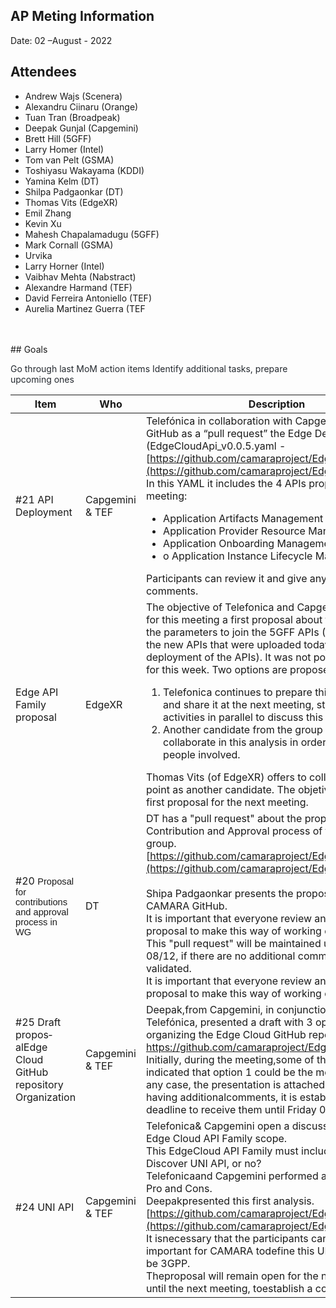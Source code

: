 ## <span class="colour" style="color:var(--vscode-unotes-wysH2)"><span class="font" style="font-family:var(--vscode-editor-font-family)">AP Meting </span></span>Information

Date: 02 –August - 2022<span class="colour" style="color:rgb(36, 41, 47)"></span>

## Attendees

* Andrew Wajs (Scenera)
* Alexandru Ciinaru (Orange)
* Tuan Tran (Broadpeak)
* Deepak Gunjal (Capgemini)
* Brett Hill (5GFF)
* Larry Homer (Intel)
* Tom van Pelt (GSMA)
* Toshiyasu Wakayama (KDDI)
* Yamina Kelm (DT)
* Shilpa Padgaonkar (DT)
* Thomas Vits (EdgeXR)
* Emil Zhang
* Kevin Xu
* Mahesh Chapalamadugu (5GFF)
* Mark Cornall (GSMA)
* Urvika
* Larry Horner (Intel)
* Vaibhav Mehta (Nabstract)
* Alexandre Harmand (TEF)
* David Ferreira Antoniello (TEF)
* Aurelia Martinez Guerra (TEF

<br>
<br>
## Goals

<span class="colour" style="color:rgb(36, 41, 47)">Go through last MoM action items Identify additional tasks, prepare upcoming ones</span>

| Item | Who | Description |
| ---- | --- | ----------- |
| #21 API Deployment | Capgemini & TEF | Telefónica in collaboration with Capgemini, uploaded to GitHub as a “pull request” the Edge Deployment API (EdgeCloudApi\_v0.0.5.yaml - [https://github.com/camaraproject/EdgeCloud/pull/21](https://github.com/camaraproject/EdgeCloud/pull/21) <br>In this YAML it includes the 4 APIs proposed in the first meeting:<br><ul><li>Application Artifacts Management</li><li>Application Provider Resource Management</li><li>Application Onboarding Management</li><li>o	Application Instance Lifecycle Management</li></ul>Participants can review it and give any additional comments. |
| Edge API Family proposal | EdgeXR | The objective of Telefonica and Capgemini was to have for this meeting a first proposal about the analysis of the parameters to join the 5GFF APIs (Discovery) with the new APIs that were uploaded today (focused on the deployment of the APIs). It was not possible to have it for this week. Two options are proposed:<br><ol><li>Telefonica continues to prepare this new proposal and share it at the next meeting, starting technical activities in parallel to discuss this proposal.</li><li>Another candidate from the group who can collaborate in this analysis in order to have more people involved.</li></ol>Thomas Vits (of EdgeXR) offers to collaborate with this point as another candidate. The objetive is to have a first proposal for the next meeting. |
| #20 <span class="font" style="font-family:Calibri, sans-serif"><span class="size" style="font-size:11pt">Proposal for contributions and approval process in WG             </span></span> | DT | DT has a "pull request" about the proposal for the Contribution and Approval process of this working group.<br>[https://github.com/camaraproject/EdgeCloud/pull/20](https://github.com/camaraproject/EdgeCloud/pull/20)<br><br>Shipa Padgaonkar presents the proposal located on the CAMARA GitHub.<br>It is important that everyone review and validate this proposal to make this way of working official.<br>This "pull request" will be maintained until Friday 08/12, if there are no additional comments, it will be validated.<br>It is important that everyone review and validate this proposal to make this way of working official. |
| <span lang="EN-US" style="mso-ansi-language:EN-US"> #25 Draft proposalEdge Cloud GitHub repository Organization</span> | Capgemini & TEF | Deepak,from Capgemini, in conjunction with Telefónica, presented a draft with 3 options for organizing the Edge Cloud GitHub repository. https://github.com/camaraproject/EdgeCloud/pull/25 Initially, during the meeting,some of the participants indicated that option 1 could be the most appropriate.In any case, the presentation is attached and, in case of having additionalcomments, it is established as a deadline to receive them until Friday 08/12. |
| #24 UNI API | Capgemini & TEF | <span lang="EN-US" style="mso-ansi-language:EN-US">Telefonica&amp; Capgemini open a discussion about the Edge Cloud API Family scope.&nbsp;</span><br><span lang="EN-US" style="mso-ansi-language:EN-US">This EdgeCloud API Family must include the Edge Discover UNI API, or no?&nbsp;</span><br><span lang="EN-US" style="mso-ansi-language:EN-US">Telefonicaand Capgemini performed a first analysis of Pro and Cons.</span><br><span lang="EN-US" style="mso-ansi-language:EN-US">Deepakpresented this first analysis.&nbsp;</span><br><span lang="EN-US" style="mso-ansi-language:EN-US">[https://github.com/camaraproject/EdgeCloud/pull/24](https://github.com/camaraproject/EdgeCloud/pull/24)</span><br><span lang="EN-US" style="mso-ansi-language:EN-US">It isnecessary that the participants can establish if it is important for CAMARA todefine this UNI APIs or must be 3GPP.</span><br><span lang="EN-US" style="mso-ansi-language:EN-US">Theproposal will remain open for the next two weeks, until the next meeting, toestablish a conclusion.</span>. |
